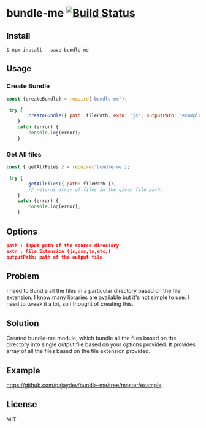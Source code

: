 # bundle-me [![Build Status](https://travis-ci.org/pajaydev/bundle-me.svg?branch=master)](https://travis-ci.org/pajaydev/bundle-me)


## Install

```
$ npm install --save bundle-me
```


## Usage

### Create Bundle

```js
const {createBundle} = require('bundle-me');

 try {
        createBundle({ path: filePath, extn: 'js', outputPath: 'example/bundle.js'})// creates bundle and returns the output path.
    }
    catch (error) {
        console.log(error);
    }
```

### Get All files

```js
const { getAllFiles } = require('bundle-me');

 try {
        getAllFiles({ path: filePath }); 
        // returns array of files in the given file path.
    }
    catch (error) {
        console.log(error);
    }
```

## Options

```json
path : input path of the source directory
extn : File Extension (js,css,ts,etc.)
outputPath: path of the output file. 
```


## Problem

I need to Bundle all the files in a particular directory based on the file extension. I know many libraries are available but it's not simple to use. I need to tweek it a lot, so I thought of creating this.

## Solution

Created bundle-me module, which bundle all the files based on the directory into single output file based on your options provided. It provides array of all the files based on the file extension provided.

## Example
https://github.com/pajaydev/bundle-me/tree/master/example

## License

MIT 
